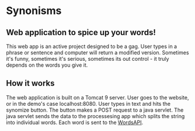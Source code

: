 # Synonisms
## Web application to spice up your words!

This web app is an active project designed to be a gag. User types in a phrase or sentence and computer will return a modified version. Sometimes it's funny, sometimes it's serious, sometimes its out control - it truly depends on the words you give it. 


## How it works
The web application is built on a Tomcat 9 server. User goes to the website, or in the demo's case localhost:8080. User types in text and hits the synomize button. The button makes a POST request to a java servlet. The java servlet sends the data to the processesing app which splits the string into individual words. Each word is sent to the [WordsAPI](https://www.wordsapi.com/).
